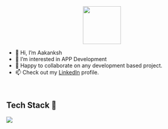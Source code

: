 <div id="header" align="center">
  <img src="https://media.giphy.com/media/M9gbBd9nbDrOTu1Mqx/giphy.gif" width="100"/>
</div>

- 👋 Hi, I’m Aakanksh
- 👀 I’m interested in APP Development
- 🌱 Happy to collaborate on any development based project.
- 📫 Check out my <a href="https://www.linkedin.com/in/aakanksh-singh-0161091bb/" target="_blank">LinkedIn</a> profile.

<br>


 ## Tech Stack :star2:
 
 
 <div>
 <img src="https://img.shields.io/badge/Java-ED8B00?style=for-the-badge&logo=java&logoColor=white">
 </div>
